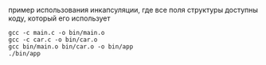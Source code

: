 пример использования инкапсуляции, где все поля структуры доступны коду, который его использует

```shell
gcc -c main.c -o bin/main.o
gcc -c car.c -o bin/car.o
gcc bin/main.o bin/car.o -o bin/app
./bin/app
```


